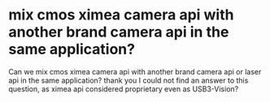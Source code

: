 
# mix cmos ximea camera api with another brand camera api in the same application?

Can we mix cmos ximea camera api with another brand camera api or laser api in the same application?
thank you
I could not find an answer to this question, as ximea api considered
proprietary even as USB3-Vision?

        